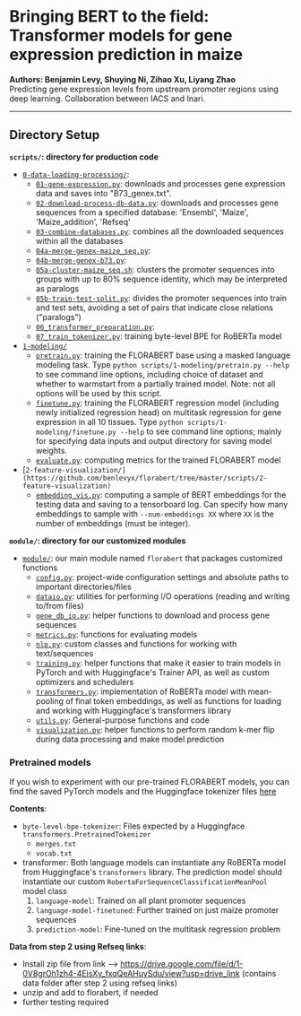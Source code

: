 # Bringing BERT to the field: Transformer models for gene expression prediction in maize

**Authors: Benjamin Levy, Shuying Ni, Zihao Xu, Liyang Zhao**  
Predicting gene expression levels from upstream promoter regions using deep learning. Collaboration between IACS and Inari.

---

## Directory Setup

**`scripts/`: directory for production code**

- [`0-data-loading-processing/`](https://github.com/benlevyx/florabert/tree/master/scripts/0-data-loading-processing):
  - [`01-gene-expression.py`](https://github.com/benlevyx/florabert/blob/master/scripts/0-data-loading-processing/01-gene-expression.py): downloads and processes gene expression data and saves into "B73_genex.txt".
  - [`02-download-process-db-data.py`](https://github.com/benlevyx/florabert/blob/master/scripts/0-data-loading-processing/02-download-process-db-data.py): downloads and processes gene sequences from a specified database: 'Ensembl', 'Maize', 'Maize_addition', 'Refseq'
  - [`03-combine-databases.py`](https://github.com/benlevyx/florabert/blob/master/scripts/0-data-loading-processing/03-combine-databases.py): combines all the downloaded sequences within all the databases
  - [`04a-merge-genex-maize_seq.py`](https://github.com/benlevyx/florabert/blob/master/scripts/0-data-loading-processing/04a-merge-genex-maize_seq.py):
  - [`04b-merge-genex-b73.py`](https://github.com/benlevyx/florabert/blob/master/scripts/0-data-loading-processing/04b-merge-genex-b73.py):
  - [`05a-cluster-maize_seq.sh`](scripts/0-data-loading-processing/05a-cluster-maize_seq.sh): clusters the promoter sequences into groups with up to 80% sequence identity, which may be interpreted as paralogs
  - [`05b-train-test-split.py`](https://github.com/benlevyx/florabert/blob/master/scripts/0-data-loading-processing/05-train-test-split.py): divides the promoter sequences into train and test sets, avoiding a set of pairs that indicate close relations ("paralogs")
  - [`06_transformer_preparation.py`](https://github.com/benlevyx/florabert/blob/master/scripts/0-data-loading-processing/06_transformer_preparation.py):
  - [`07_train_tokenizer.py`](https://github.com/benlevyx/florabert/blob/master/scripts/0-data-loading-processing/07_train_tokenizer.py): training byte-level BPE for RoBERTa model
- [`1-modeling/`](https://github.com/benlevyx/florabert/tree/master/scripts/1-modeling)
  - [`pretrain.py`](https://github.com/benlevyx/florabert/blob/master/scripts/1-modeling/pretrain.py): training the FLORABERT base using a masked language modeling task. Type `python scripts/1-modeling/pretrain.py --help` to see command line options, including choice of dataset and whether to warmstart from a partially trained model. Note: not all options will be used by this script.
  - [`finetune.py`](https://github.com/benlevyx/florabert/blob/master/scripts/1-modeling/finetune.py): training the FLORABERT regression model (including newly initialized regression head) on multitask regression for gene expression in all 10 tissues. Type `python scripts/1-modeling/finetune.py --help` to see command line options; mainly for specifying data inputs and output directory for saving model weights.
  - [`evaluate.py`](https://github.com/benlevyx/florabert/blob/master/scripts/1-modeling/evaluate.py): computing metrics for the trained FLORABERT model
- [`2-feature-visualization/](https://github.com/benlevyx/florabert/tree/master/scripts/2-feature-visualization)`
  - [`embedding_vis.py`](https://github.com/benlevyx/florabert/blob/master/scripts/2-feature-visualization/embedding_vis.py): computing a sample of BERT embeddings for the testing data and saving to a tensorboard log. Can specify how many embeddings to sample with `--num-embeddings XX` where `XX` is the number of embeddings (must be integer).

**`module/`: directory for our customized modules**

- [`module/`](https://github.com/benlevyx/florabert/tree/master/module/florabert): our main module named `florabert` that packages customized functions
  - [`config.py`](https://github.com/benlevyx/florabert/blob/master/module/florabert/config.py): project-wide configuration settings and absolute paths to important directories/files
  - [`dataio.py`](https://github.com/benlevyx/florabert/blob/master/module/florabert/dataio.py): utilities for performing I/O operations (reading and writing to/from files)
  - [`gene_db_io.py`](https://github.com/benlevyx/florabert/blob/master/module/florabert/gene_db_io.py): helper functions to download and process gene sequences
  - [`metrics.py`](https://github.com/benlevyx/florabert/blob/master/module/florabert/metrics.py): functions for evaluating models
  - [`nlp.py`](https://github.com/benlevyx/florabert/blob/master/module/florabert/nlp.py): custom classes and functions for working with text/sequences
  - [`training.py`](https://github.com/benlevyx/florabert/blob/master/module/florabert/training.py): helper functions that make it easier to train models in PyTorch and with Huggingface's Trainer API, as well as custom optimizers and schedulers
  - [`transformers.py`](https://github.com/benlevyx/florabert/blob/master/module/florabert/transformers.py): implementation of RoBERTa model with mean-pooling of final token embeddings, as well as functions for loading and working with Huggingface's transformers library
  - [`utils.py`](https://github.com/benlevyx/florabert/blob/master/module/florabert/utils.py): General-purpose functions and code
  - [`visualization.py`](https://github.com/benlevyx/florabert/blob/master/module/florabert/visualization.py): helper functions to perform random k-mer flip during data processing and make model prediction

### Pretrained models

If you wish to experiment with our pre-trained FLORABERT models, you can find the saved PyTorch models and the Huggingface tokenizer files [here](https://drive.google.com/drive/folders/1qHwRfXxPVC1j2GcZ-wFOT3BmTmHRr_it?usp=sharing)

**Contents**:

- `byte-level-bpe-tokenizer`: Files expected by a Huggingface `transformers.PretrainedTokenizer`
  - `merges.txt`
  - `vocab.txt`
- transformer: Both language models can instantiate any RoBERTa model from Huggingface's `transformers` library. The prediction model should instantiate our custom `RobertaForSequenceClassificationMeanPool` model class
  1. `language-model`: Trained on all plant promoter sequences
  2. `language-model-finetuned`: Further trained on just maize promoter sequences
  3. `prediction-model`: Fine-tuned on the multitask regression problem

**Data from step 2 using Refseq links**:

- Install zip file from link --> https://drive.google.com/file/d/1-0V8grOh1zh4-4EisXy_fxqQeAHuySdu/view?usp=drive_link  (contains data folder after step 2 using refseq links)
- unzip and add to florabert, if needed
- further testing required
